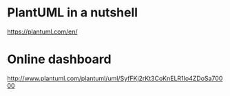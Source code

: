 # PlantUML in a nutshell
https://plantuml.com/en/

# Online dashboard
http://www.plantuml.com/plantuml/uml/SyfFKj2rKt3CoKnELR1Io4ZDoSa70000